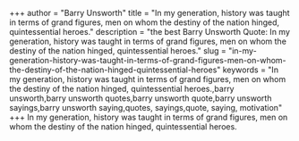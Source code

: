 +++
author = "Barry Unsworth"
title = "In my generation, history was taught in terms of grand figures, men on whom the destiny of the nation hinged, quintessential heroes."
description = "the best Barry Unsworth Quote: In my generation, history was taught in terms of grand figures, men on whom the destiny of the nation hinged, quintessential heroes."
slug = "in-my-generation-history-was-taught-in-terms-of-grand-figures-men-on-whom-the-destiny-of-the-nation-hinged-quintessential-heroes"
keywords = "In my generation, history was taught in terms of grand figures, men on whom the destiny of the nation hinged, quintessential heroes.,barry unsworth,barry unsworth quotes,barry unsworth quote,barry unsworth sayings,barry unsworth saying,quotes, sayings,quote, saying, motivation"
+++
In my generation, history was taught in terms of grand figures, men on whom the destiny of the nation hinged, quintessential heroes.

